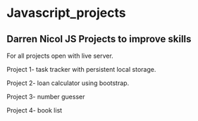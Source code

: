 # Javascript_projects
## Darren Nicol JS Projects to improve skills
For all projects open with live server. 

Project 1- task tracker with persistent local storage. 

Project 2- loan calculator using bootstrap. 

Project 3- number guesser

Project 4- book list
